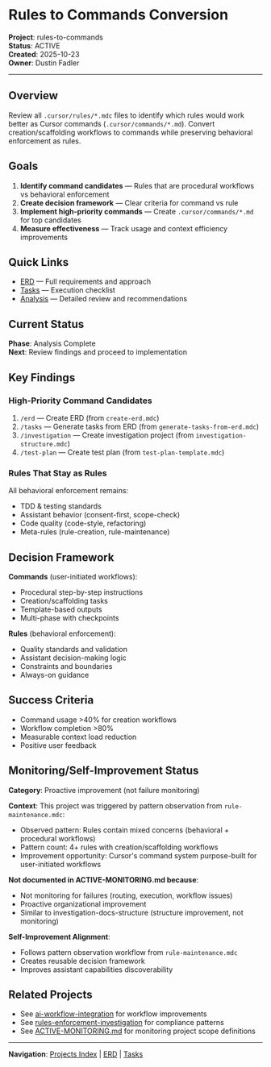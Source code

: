# Rules to Commands Conversion

**Project**: rules-to-commands  
**Status**: ACTIVE  
**Created**: 2025-10-23  
**Owner**: Dustin Fadler

---

## Overview

Review all `.cursor/rules/*.mdc` files to identify which rules would work better as Cursor commands (`.cursor/commands/*.md`). Convert creation/scaffolding workflows to commands while preserving behavioral enforcement as rules.

## Goals

1. **Identify command candidates** — Rules that are procedural workflows vs behavioral enforcement
2. **Create decision framework** — Clear criteria for command vs rule
3. **Implement high-priority commands** — Create `.cursor/commands/*.md` for top candidates
4. **Measure effectiveness** — Track usage and context efficiency improvements

## Quick Links

- [ERD](./erd.md) — Full requirements and approach
- [Tasks](./tasks.md) — Execution checklist
- [Analysis](./command-candidates-analysis.md) — Detailed review and recommendations

## Current Status

**Phase**: Analysis Complete  
**Next**: Review findings and proceed to implementation

## Key Findings

### High-Priority Command Candidates

1. `/erd` — Create ERD (from `create-erd.mdc`)
2. `/tasks` — Generate tasks from ERD (from `generate-tasks-from-erd.mdc`)
3. `/investigation` — Create investigation project (from `investigation-structure.mdc`)
4. `/test-plan` — Create test plan (from `test-plan-template.mdc`)

### Rules That Stay as Rules

All behavioral enforcement remains:

- TDD & testing standards
- Assistant behavior (consent-first, scope-check)
- Code quality (code-style, refactoring)
- Meta-rules (rule-creation, rule-maintenance)

## Decision Framework

**Commands** (user-initiated workflows):

- Procedural step-by-step instructions
- Creation/scaffolding tasks
- Template-based outputs
- Multi-phase with checkpoints

**Rules** (behavioral enforcement):

- Quality standards and validation
- Assistant decision-making logic
- Constraints and boundaries
- Always-on guidance

## Success Criteria

- Command usage >40% for creation workflows
- Workflow completion >80%
- Measurable context load reduction
- Positive user feedback

## Monitoring/Self-Improvement Status

**Category**: Proactive improvement (not failure monitoring)

**Context**: This project was triggered by pattern observation from `rule-maintenance.mdc`:

- Observed pattern: Rules contain mixed concerns (behavioral + procedural workflows)
- Pattern count: 4+ rules with creation/scaffolding workflows
- Improvement opportunity: Cursor's command system purpose-built for user-initiated workflows

**Not documented in ACTIVE-MONITORING.md because**:

- Not monitoring for failures (routing, execution, workflow issues)
- Proactive organizational improvement
- Similar to investigation-docs-structure (structure improvement, not monitoring)

**Self-Improvement Alignment**:

- Follows pattern observation workflow from `rule-maintenance.mdc`
- Creates reusable decision framework
- Improves assistant capabilities discoverability

## Related Projects

- See [ai-workflow-integration](../ai-workflow-integration/) for workflow improvements
- See [rules-enforcement-investigation](../rules-enforcement-investigation/) for compliance patterns
- See [ACTIVE-MONITORING.md](../ACTIVE-MONITORING.md) for monitoring project scope definitions

---

**Navigation**: [Projects Index](../README.md) | [ERD](./erd.md) | [Tasks](./tasks.md)

